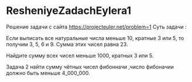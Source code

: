 # ResheniyeZadachEylera1
Решение задачи с сайта https://projecteuler.net/problem=1
Суть задачи :

Если выписать все натуральные числа меньше 10, кратные 3 или 5, то получим 3, 5, 6 и 9. Сумма этих чисел равна 23.

Найдите сумму всех чисел меньше 1000, кратных 3 или 5.

Задача 2 
найти сумму чётных чисел фибонначи ,число фибоначии должно быть меньше  4_000_000.
